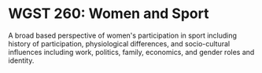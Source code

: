 # WGST 260: Women and Sport

A broad based perspective of women's participation in sport including history of participation, physiological differences, and socio-cultural influences including work, politics, family, economics, and gender roles and identity.